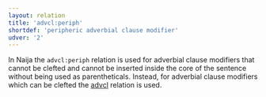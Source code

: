```yaml
---
layout: relation
title: 'advcl:periph'
shortdef: 'peripheric adverbial clause modifier'
udver: '2'
---
```


In Naija the `advcl:periph` relation is used for adverbial clause modifiers that cannot be clefted and cannot be inserted inside the core of the sentence without being used as parentheticals. Instead, for adverbial clause modifiers which can be clefted the [advcl]() relation is used.
<!-- Interlanguage links updated Út zář 29 20:23:16 CEST 2020 -->
